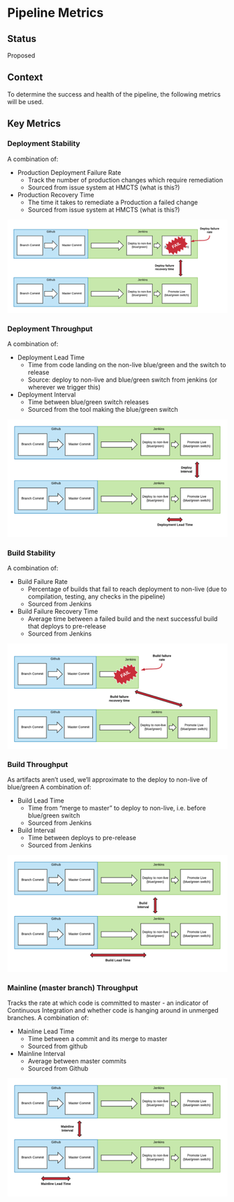 # Pipeline Metrics

## Status

Proposed

## Context

To determine the success and health of the pipeline, the following metrics will be used.

## Key Metrics

### Deployment Stability

A combination of:

* Production Deployment Failure Rate
  * Track the number of production changes which require remediation
  * Sourced from issue system at HMCTS (what is this?)
* Production Recovery Time
  * The time it takes to remediate a Production a failed change
  * Sourced from issue system at HMCTS (what is this?)

![Deployment Stability](../../img/deploy-stability.png)

### Deployment Throughput

A combination of:

* Deployment Lead Time
  * Time from code landing on the non-live blue/green and the switch to release
  * Source: deploy to non-live and blue/green switch from jenkins (or wherever we trigger this)
* Deployment Interval
  * Time between blue/green switch releases
  * Sourced from the tool making the blue/green switch

![Deployment Throughput](../../img/deploy-throughput.png)

### Build Stability

A combination of:

* Build Failure Rate
  * Percentage of builds that fail to reach deployment to non-live (due to compilation, testing, any checks in the pipeline)
  * Sourced from Jenkins
* Build Failure Recovery Time
  * Average time between a failed build and the next successful build that deploys to pre-release
  * Sourced from Jenkins

![Build Stability](../../img/build-stability.png)

### Build Throughput

As artifacts aren’t used, we’ll approximate to the deploy to non-live of blue/green
A combination of:

* Build Lead Time
  * Time from “merge to master” to deploy to non-live, i.e. before blue/green switch
  * Sourced from Jenkins
* Build Interval
  * Time between deploys to pre-release
  * Sourced from Jenkins

![Build Throughput](../../img/build-throughput.png)

### Mainline (master branch) Throughput

Tracks the rate at which code is committed to master - an indicator of Continuous Integration and whether code is hanging around in unmerged branches.
A combination of:

* Mainline Lead Time
  * Time between a commit and its merge to master
  * Sourced from github
* Mainline Interval
  * Average between master commits
  * Sourced from Github

![Mainline Throughput](../../img/mainline-throughput.png)

